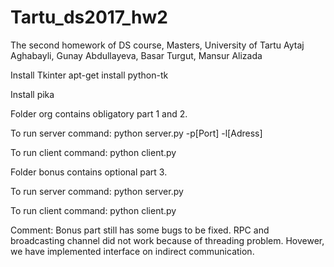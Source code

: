 # Tartu_ds2017_hw2
The second homework of DS course, Masters, University of Tartu
Aytaj Aghabayli, 
Gunay Abdullayeva, 
Basar Turgut, 
Mansur Alizada

Install Tkinter
apt-get install python-tk

Install pika



Folder org contains obligatory part 1 and 2.

To run server command:
python server.py -p[Port] -l[Adress]


To run client command:
python client.py 



Folder bonus contains optional part 3.

To run server command:
python server.py


To run client command:
python client.py


Comment: Bonus part still has some bugs to be fixed. RPC and broadcasting channel did not work because of threading problem. Hovewer, we have implemented interface on indirect communication.

